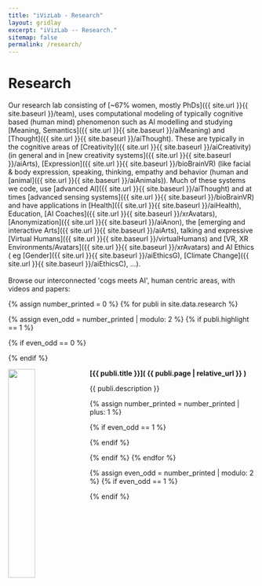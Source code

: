 ```yaml
---
title: "iVizLab - Research"
layout: gridlay
excerpt: "iVizLab -- Research."
sitemap: false
permalink: /research/
---
```



# Research 


Our research lab consisting of [~67% women, mostly PhDs]({{ site.url }}{{ site.baseurl }}/team), uses computational modeling of typically cognitive based (human mind) phenomenon such as AI modelling and studying [Meaning, Semantics]({{ site.url }}{{ site.baseurl }}/aiMeaning) 
and [Thought]({{ site.url }}{{ site.baseurl }}/aiThought). These are typically in the cognitive areas of [Creativity]({{ site.url }}{{ site.baseurl }}/aiCreativity) (in general and in [new creativity systems]({{ site.url }}{{ site.baseurl }}/aiArts), 
[Expression]({{ site.url }}{{ site.baseurl }}/bioBrainVR) (like facial & body expression, speaking, thinking, empathy and behavior (human and [animal]({{ site.url }}{{ site.baseurl }}/aiAnimals)).
Much of these systems we code, use [advanced AI]({{ site.url }}{{ site.baseurl }}/aiThought) and at times [advanced sensing systems]({{ site.url }}{{ site.baseurl }}/bioBrainVR) and have applications in
[Health]({{ site.url }}{{ site.baseurl }}/aiHealth), Education, [AI Coaches]({{ site.url }}{{ site.baseurl }}/xrAvatars), [Anonymization]({{ site.url }}{{ site.baseurl }}/aiAnon), the [emerging and interactive Arts]({{ site.url }}{{ site.baseurl }}/aiArts), 
talking and expressive [Virtual Humans]({{ site.url }}{{ site.baseurl }}/virtualHumans) and [VR, XR Environments/Avatars]({{ site.url }}{{ site.baseurl }}/xrAvatars) and AI Ethics ( eg [Gender]({{ site.url }}{{ site.baseurl }}/aiEthicsG), [Climate Change]({{ site.url }}{{ site.baseurl }}/aiEthicsC), ...). 
<br><br> Browse our interconnected 'cogs meets AI',  human centric areas, with videos and papers: 

{% assign number_printed = 0 %}
{% for publi in site.data.research %}

{% assign even_odd = number_printed | modulo: 2 %}
{% if publi.highlight == 1 %}

{% if even_odd == 0 %}
<div class="row">
{% endif %}

<div class="col-sm-6 clearfix">

  <strong> [{{ publi.title }}]( {{ publi.page | relative_url }} ) 
  </strong>
  <a href=" {{ publi.page | relative_url }}"><img src="{{ site.url }}{{ site.baseurl }}/images/res/{{ publi.image }}" class="img-responsive" width="33%" style="float: left" /></a>
  <p>{{ publi.description }}</p>
</div>

{% assign number_printed = number_printed | plus: 1 %}

{% if even_odd == 1 %}
</div>
{% endif %}

{% endif %}
{% endfor %}

{% assign even_odd = number_printed | modulo: 2 %}
{% if even_odd == 1 %}
</div>
{% endif %}

<p> &nbsp; </p>


